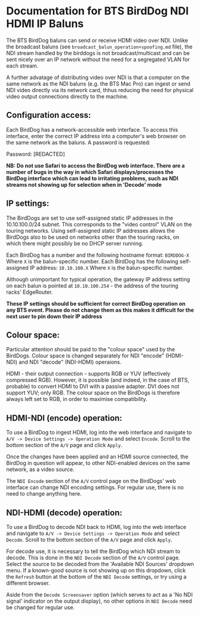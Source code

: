 Documentation for BTS BirdDog NDI HDMI IP Baluns
================================================

The BTS BirdDog baluns can send or receive HDMI video over NDI. Unlike the broadcast baluns (see `broadcast_balun_operation+spoofing.md` file), the
NDI stream handled by the birddogs is not broadcast/multicast and  can be sent nicely over an IP network without the need for a segregated VLAN for 
each stream.

A further advatage of distributing video over NDI is that a computer on the same network as the NDI baluns (e.g. the BTS Mac Pro) can ingest or send NDI
video directly via its network card, thhus reducing the need for physical video output connections directly to the machine.

Configuration access:
---------------------

Each BirdDog has a network-accessible web interface. To access this interface, enter the correct IP address into a computer's web browser on the
same network as the baluns. A password is requested:

Password: [REDACTED]

**NB: Do not use Safari to access the BirdDog web interface. There are a number of bugs in the way in which Safari displays/processes the BirdDog
interface which can lead to irritating problems, such as NDI streams not showing up for selection when in 'Decode' mode**

IP settings:
------------

The BirdDogs are set to use self-assigned static IP addresses in the 10.10.100.0/24 subnet. This corresponds to the "video control" VLAN on the
touring networks. Using self-assigned static IP addresses allows the BirdDogs also to be used on networks other than the touring racks, on which there
might possibly be no DHCP server running.

Each BirdDog has a number and the following hostname format: `BIRDDOG-X` Where `X` is the balun-specific number.
Each BirdDog has the following self-assigned IP address: `10.10.100.X` Where `X` is the balun-specific number.

Although unimportant for typical operation, the gateway IP address setting on each balun is pointed at `10.10.100.254` - the address of the touring racks'
EdgeRouter.

**These IP settings should be sufficient for correct BirdDog operation on any BTS event. Please do not change them as this makes it difficult for the
next user to pin down their IP address**

Colour space:
-------------

Particular attention should be paid to the "colour space" used by the BirdDogs. Colour space is changed separately for NDI "encode" (HDMI-NDI) and
NDI "decode" (NDI-HDMI) operaions.

HDMI - their output connection - supports RGB or YUV (effectively 
compressed RGB). However, it is possible (and indeed, in the case of BTS, probable) to convert HDMI to DVI with a passive adapter. DVI does not
support YUV; only RGB. The colour space on the BirdDogs is therefore always left set to RGB, in order to maximise compatibility.

HDMI-NDI (encode) operation:
----------------------------

To use a BirdDog to ingest HDMI, log into the web interface and navigate to `A/V -> Device Settings -> Operation Mode` and select `Encode`.
Scroll to the bottom section of the `A/V` page and click `Apply`.

Once the changes have been applied and an HDMI source connected, the BirdDog in question will appear, to other NDI-enabled devices on the same
network, as a video source.

The `NDI Encode` section of the `A/V` control page on the BirdDogs' web interface can change NDI encoding settings. For regular use, there is no need to
change anything here.

NDI-HDMI (decode) operation:
----------------------------

To use a BirdDog to decode NDI back to HDMI, log into the web interface and navigate to `A/V -> Device Settings -> Operation Mode` and select `Decode`.
Scroll to the bottom section of the `A/V` page and click `Apply`.

For decode use, it is necessary to tell the BirdDog which NDI stream to decode. This is done in the `NDI Decode` section of the `A/V` control page.
Select the source to be decoded from the 'Available NDI Sources' dropdown menu. If a known-good source is not showing up on this dropdown, click the
`Refresh` button at the bottom of the `NDI Decode` settings, or try using a different browser.

Aside from the `Decode Screensaver` option (which serves to act as a 'No NDI signal' indicator on the output display), no other options in `NDI Decode`
need be changed for regular use.





